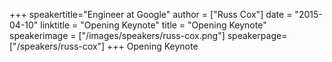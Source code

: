 +++
speakertitle="Engineer at Google"
author = ["Russ Cox"]
date = "2015-04-10"
linktitle = "Opening Keynote"
title = "Opening Keynote"
speakerimage = ["/images/speakers/russ-cox.png"]
speakerpage=["/speakers/russ-cox"]
+++
Opening Keynote

